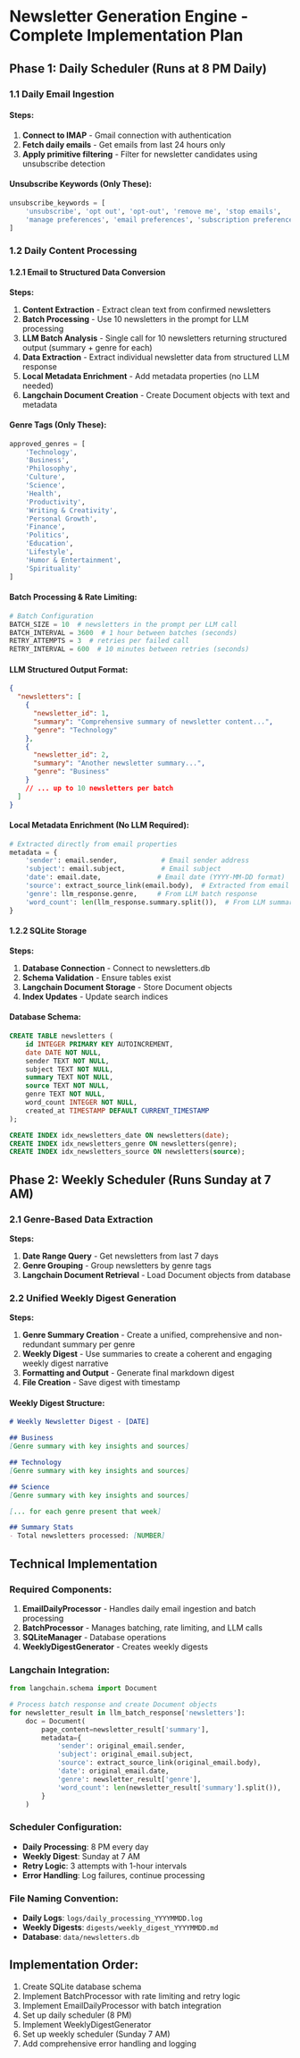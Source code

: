 # Newsletter Generation Engine - Complete Implementation Plan

## Phase 1: Daily Scheduler (Runs at 8 PM Daily)

### 1.1 Daily Email Ingestion
#### Steps:
1. **Connect to IMAP** - Gmail connection with authentication
2. **Fetch daily emails** - Get emails from last 24 hours only
3. **Apply primitive filtering** - Filter for newsletter candidates using unsubscribe detection

#### Unsubscribe Keywords (Only These):
```python
unsubscribe_keywords = [
    'unsubscribe', 'opt out', 'opt-out', 'remove me', 'stop emails',
    'manage preferences', 'email preferences', 'subscription preferences'
]
```

### 1.2 Daily Content Processing

#### 1.2.1 Email to Structured Data Conversion
**Steps:**
1. **Content Extraction** - Extract clean text from confirmed newsletters
2. **Batch Processing** - Use 10 newsletters in the prompt for LLM processing
3. **LLM Batch Analysis** - Single call for 10 newsletters returning structured output (summary + genre for each)
4. **Data Extraction** - Extract individual newsletter data from structured LLM response
5. **Local Metadata Enrichment** - Add metadata properties (no LLM needed)
6. **Langchain Document Creation** - Create Document objects with text and metadata

#### Genre Tags (Only These):
```python
approved_genres = [
    'Technology',
    'Business',
    'Philosophy',
    'Culture',
    'Science',
    'Health',
    'Productivity',
    'Writing & Creativity',
    'Personal Growth',
    'Finance',
    'Politics',
    'Education',
    'Lifestyle',
    'Humor & Entertainment',
    'Spirituality'
]
```

#### Batch Processing & Rate Limiting:
```python
# Batch Configuration
BATCH_SIZE = 10  # newsletters in the prompt per LLM call
BATCH_INTERVAL = 3600  # 1 hour between batches (seconds)
RETRY_ATTEMPTS = 3  # retries per failed call
RETRY_INTERVAL = 600  # 10 minutes between retries (seconds)
```

#### LLM Structured Output Format:
```json
{
  "newsletters": [
    {
      "newsletter_id": 1,
      "summary": "Comprehensive summary of newsletter content...",
      "genre": "Technology"
    },
    {
      "newsletter_id": 2, 
      "summary": "Another newsletter summary...",
      "genre": "Business"
    }
    // ... up to 10 newsletters per batch
  ]
}
```

#### Local Metadata Enrichment (No LLM Required):
```python
# Extracted directly from email properties
metadata = {
    'sender': email.sender,           # Email sender address  
    'subject': email.subject,         # Email subject
    'date': email.date,              # Email date (YYYY-MM-DD format)
    'source': extract_source_link(email.body),  # Extracted from email body
    'genre': llm_response.genre,     # From LLM batch response
    'word_count': len(llm_response.summary.split()),  # From LLM summary
}
```

#### 1.2.2 SQLite Storage
**Steps:**
1. **Database Connection** - Connect to newsletters.db
2. **Schema Validation** - Ensure tables exist
3. **Langchain Document Storage** - Store Document objects
4. **Index Updates** - Update search indices

#### Database Schema:
```sql
CREATE TABLE newsletters (
    id INTEGER PRIMARY KEY AUTOINCREMENT,
    date DATE NOT NULL,
    sender TEXT NOT NULL,
    subject TEXT NOT NULL,
    summary TEXT NOT NULL,
    source TEXT NOT NULL,
    genre TEXT NOT NULL,
    word_count INTEGER NOT NULL,
    created_at TIMESTAMP DEFAULT CURRENT_TIMESTAMP
);

CREATE INDEX idx_newsletters_date ON newsletters(date);
CREATE INDEX idx_newsletters_genre ON newsletters(genre);
CREATE INDEX idx_newsletters_source ON newsletters(source);
```

## Phase 2: Weekly Scheduler (Runs Sunday at 7 AM)

### 2.1 Genre-Based Data Extraction
**Steps:**
1. **Date Range Query** - Get newsletters from last 7 days
2. **Genre Grouping** - Group newsletters by genre tags
3. **Langchain Document Retrieval** - Load Document objects from database

### 2.2 Unified Weekly Digest Generation
**Steps:**
1. **Genre Summary Creation** - Create a unified, comprehensive and non-redundant summary per genre 
2. **Weekly Digest** - Use summaries to create a coherent and engaging weekly digest narrative
3. **Formatting and Output** - Generate final markdown digest
4. **File Creation** - Save digest with timestamp

#### Weekly Digest Structure:
```markdown
# Weekly Newsletter Digest - [DATE]

## Business
[Genre summary with key insights and sources]

## Technology
[Genre summary with key insights and sources]

## Science
[Genre summary with key insights and sources]

[... for each genre present that week]

## Summary Stats
- Total newsletters processed: [NUMBER]
```

## Technical Implementation

### Required Components:
1. **EmailDailyProcessor** - Handles daily email ingestion and batch processing
2. **BatchProcessor** - Manages batching, rate limiting, and LLM calls  
3. **SQLiteManager** - Database operations
4. **WeeklyDigestGenerator** - Creates weekly digests

### Langchain Integration:
```python
from langchain.schema import Document

# Process batch response and create Document objects
for newsletter_result in llm_batch_response['newsletters']:
    doc = Document(
        page_content=newsletter_result['summary'],
        metadata={
            'sender': original_email.sender,
            'subject': original_email.subject,
            'source': extract_source_link(original_email.body),
            'date': original_email.date,
            'genre': newsletter_result['genre'],
            'word_count': len(newsletter_result['summary'].split()),
        }
    )
```

### Scheduler Configuration:
- **Daily Processing**: 8 PM every day
- **Weekly Digest**: Sunday at 7 AM
- **Retry Logic**: 3 attempts with 1-hour intervals
- **Error Handling**: Log failures, continue processing

### File Naming Convention:
- **Daily Logs**: `logs/daily_processing_YYYYMMDD.log`
- **Weekly Digests**: `digests/weekly_digest_YYYYMMDD.md`
- **Database**: `data/newsletters.db`

## Implementation Order:
1. Create SQLite database schema
2. Implement BatchProcessor with rate limiting and retry logic
3. Implement EmailDailyProcessor with batch integration
4. Set up daily scheduler (8 PM) 
5. Implement WeeklyDigestGenerator
6. Set up weekly scheduler (Sunday 7 AM)
7. Add comprehensive error handling and logging 